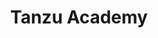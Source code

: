 ---
title: Tanzu Academy
canonical: https://tanzu.academy
description: Learn  from source. Build what matters.
summary: Expert instructors train you to build the right platform to drive outcomes that matter.
logo: images/icons/tanzu-academy.svg
weight: 3
---